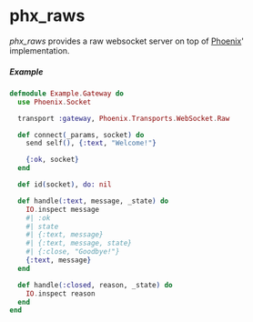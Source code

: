 # phx_raws

*phx_raws* provides a raw websocket server on top of [Phoenix](https://github.com/phoenixframework/phoenix)' implementation.

##### Example
```elixir
defmodule Example.Gateway do
  use Phoenix.Socket

  transport :gateway, Phoenix.Transports.WebSocket.Raw

  def connect(_params, socket) do
    send self(), {:text, "Welcome!"}

    {:ok, socket}
  end

  def id(socket), do: nil

  def handle(:text, message, _state) do
    IO.inspect message
    #| :ok
    #| state
    #| {:text, message}
    #| {:text, message, state}
    #| {:close, "Goodbye!"}
    {:text, message}
  end

  def handle(:closed, reason, _state) do
    IO.inspect reason
  end
end
```
